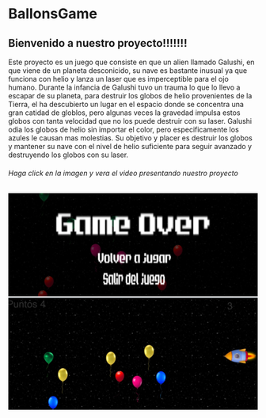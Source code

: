 # BallonsGame
## Bienvenido a nuestro proyecto!!!!!!!

Este proyecto es un juego que consiste en que un alien llamado Galushi, en que viene de un planeta desconicido, su nave es bastante inusual ya que funciona con helio y lanza un laser que es imperceptible para el ojo humano.
Durante la infancia de Galushi tuvo un trauma lo que lo llevo a escapar de su planeta, para destruir los globos de helio provenientes de la Tierra, el ha descubierto un lugar en el espacio donde se concentra una gran catidad de globlos, pero algunas veces la gravedad impulsa estos globos con tanta velocidad que no los puede destruir con su laser.
Galushi odia los globos de helio sin importar el color, pero especificamente los azules le causan mas molestias.
Su objetivo y placer es destruir los globos y mantener su nave con el nivel de helio suficiente para seguir avanzado y destruyendo los globos con su laser.

###### Haga click en la imagen y vera el video presentando nuestro proyecto
[![Image of main page](https://github.com/IndianaLora/BallonsGame/blob/main/Screenshot%20(664).png?raw=true)](https://youtu.be/xMlRdIyAwVs)
![Image of main page](https://github.com/IndianaLora/BallonsGame/blob/main/Screenshot%20(663).png?raw=true)
